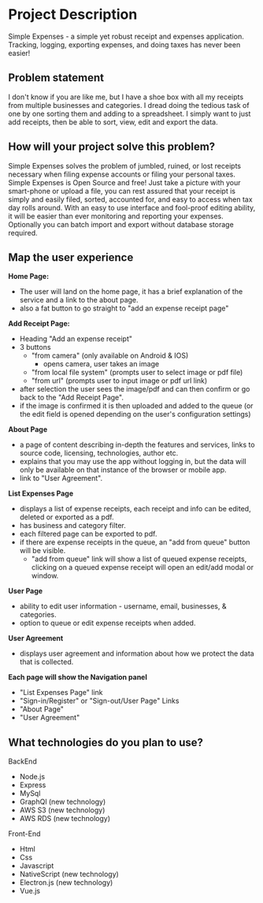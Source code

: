 # Project Description
Simple Expenses - a simple yet robust receipt and expenses application. Tracking, logging, exporting expenses, and doing taxes has never been easier!

## Problem statement
I don't know if you are like me, but I have a shoe box with all my receipts from multiple businesses and categories. I dread doing the tedious task of one by one sorting them and adding to a spreadsheet. I simply want to just add receipts, then be able to sort, view, edit and export the data.

## How will your project solve this problem?
Simple Expenses solves the problem of jumbled, ruined, or lost receipts necessary when filing expense accounts or filing your personal taxes. Simple Expenses is Open Source and free! Just take a picture with your smart-phone or upload a file, you can rest assured that your receipt is simply and easily filed, sorted, accounted for, and easy to access when tax day rolls around. With an easy to use interface and fool-proof editing ability, it will be easier than ever monitoring and reporting your expenses. Optionally you can batch import and export without database storage required.

## Map the user experience

**Home Page:**
  - The user will land on the home page, it has a brief explanation of the service and a link to the about page.
  - also a fat button to go straight to "add an expense receipt page"

**Add Receipt Page:**
  - Heading "Add an expense receipt"
  - 3 buttons
    - "from camera" (only available on Android & IOS)
      - opens camera, user takes an image
    - "from local file system" (prompts user to select image or pdf file)
    - "from url" (prompts user to input image or pdf url link)
  - after selection the user sees the image/pdf and can then confirm or go back to the "Add Receipt Page".
  - if the image is confirmed it is then uploaded and added to the queue (or the edit field is opened depending on the user's configuration settings)

**About Page**
  - a page of content describing in-depth the features and services, links to source code, licensing, technologies, author etc.
  - explains that you may use the app without logging in, but the data will only be available on that instance of the browser or mobile app.
  - link to "User Agreement".

**List Expenses Page**
 - displays a list of expense receipts, each receipt and info can be edited, deleted or exported as a pdf.
 - has business and category filter.
 - each filtered page can be exported to pdf.
 - if there are expense receipts in the queue, an "add from queue" button will be visible.
   -  "add from queue" link will show a list of queued expense receipts, clicking on a queued expense receipt will open an edit/add modal or window.

**User Page**
 - ability to edit user information - username, email, businesses, & categories.
 - option to queue or edit expense receipts when added.

**User Agreement**
 - displays user agreement and information about how we protect the data that is collected.

**Each page will show the Navigation panel**
 - "List Expenses Page" link
 - "Sign-in/Register" or "Sign-out/User Page" Links
 - "About Page"
 - "User Agreement"

## What technologies do you plan to use?
BackEnd
- Node.js
- Express
- MySql
- GraphQl (new technology)
- AWS S3 (new technology)
- AWS RDS (new technology)

Front-End
- Html
- Css
- Javascript
- NativeScript (new technology)
- Electron.js (new technology)
- Vue.js
